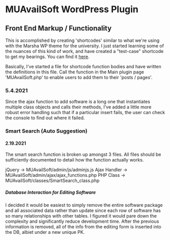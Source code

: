 # MUAvailSoft WordPress Plugin

## Front End Markup / Functionality
This is accomplished by creating 'shortcodes' similar to what we're using with the Marsha WP theme for the university. I just started learning some of the nuances of this kind of work, and have created a "test-case" shortcode to get my bearings. You can find it [here](https://github.com/cayton10/MUIT/tree/main/AvailableSoftware/Development/wp-content/plugins/MUAvailSoft/includes/shortcodes).

Basically, I've started a file for shortcode function bodies and have written the definitions in this file. Call the function in the Main plugin page 'MUAvailSoft.php' to enable users to add them to their 'posts / pages'.

### 5.4.2021
Since the ajax function to add software is a long one that instantiates multiple class objects and calls their methods, I've added a little more robust error handling such that if a particular insert fails, the user can check the console to find out where it failed.

### Smart Search (Auto Suggestion)

#### 2.19.2021

The smart search function is broken up amongst 3 files. All files should be sufficiently documented to detail how the function actually works. 

jQuery -> MUAvailSoft/admin/js/adminjs.js
Ajax Handler -> MUAvailSoft/admin/ajax/ajax_functions.php
PHP Class -> MUAvailSoft/classes/SmartSearch_class.php

##### Database Interaction for Editing Software

I decided it would be easiest to simply remove the entire software package and all associated data rather than update since each row of software has so many relationships with other tables. I figured it would pare down the complexity and significantly reduce development time. After the previous information is removed, all of the info from the editing form is inserted into the DB, albiet under a new unique PK.


